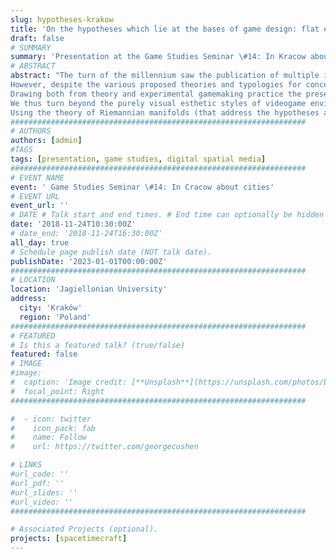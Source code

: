 ```yaml
---
slug: hypotheses-krakow
title: 'On the hypotheses which lie at the bases of game design: flat earthers and post-physical navigable environments'
draft: false
# SUMMARY
summary: 'Presentation at the Game Studies Seminar \#14: In Kracow about cities. Kraków, 2018'
# ABSTRACT 
abstract: "The turn of the millennium saw the publication of multiple influential game studies contributions exploring videogame spatiality as 'raison d'être' for the medium. 
However, despite the various proposed theories and typologies for conceptualizing and analyzing gamespace, no particular approach has gained prominence. All the while, spatiality in videogame production remains rather conventional, in line with the Euclidean-Cartesian rhetoric embedded in gamemaking software as well as design software at large.  
Drawing both from theory and experimental gamemaking practice the presentation suggests the possibility of escaping the flat-earth paradigm that conditions contemporary game development and related discourse. 
We thus turn beyond the purely visual esthetic styles of videogame environments and their scenography, to the aesthetics of practiced space, the sensibility par-excellence of the new literacy of videogames.
Using the theory of Riemannian manifolds (that address the hypotheses at the bases of mathematical geometry) and informed by recent contributions in empirical research concerning videogameplay, the presentation suggests game design and gameplay as means to explore spaces that are perfectly perceivable, yet beyond the field of what is constructible in physical reality. This domain of post-real-world navigable environments specific to the videogame medium holds latent registers of cognitive sensibilities and media aesthetics waiting to be discovered."
##################################################################
# AUTHORS 
authors: [admin]
#TAGS
tags: [presentation, game studies, digital spatial media]
##################################################################
# EVENT NAME 
event: ' Game Studies Seminar \#14: In Cracow about cities'
# EVENT URL 
event_url: ''
# DATE # Talk start and end times. # End time can optionally be hidden by prefixing the line with `#`.
date: '2018-11-24T10:30:00Z'
# date_end: '2018-11-24T16:30:00Z'
all_day: true 
# Schedule page publish date (NOT talk date).
publishDate: '2023-01-01T00:00:00Z'
##################################################################
# LOCATION 
location: 'Jagiellonian University'
address:
  city: 'Kraków'
  region: 'Poland'
##################################################################
# FEATURED
# Is this a featured talk? (true/false)
featured: false
# IMAGE 
#image:
#  caption: 'Image credit: [**Unsplash**](https://unsplash.com/photos/bzdhc5b3Bxs)'
#  focal_point: Right
##################################################################

#  - icon: twitter
#    icon_pack: fab
#    name: Follow
#    url: https://twitter.com/georgecushen

# LINKS 
#url_code: ''
#url_pdf: ''
#url_slides: ''
#url_video: ''
##################################################################

# Associated Projects (optional).
projects: [spacetimecraft]
---
```


